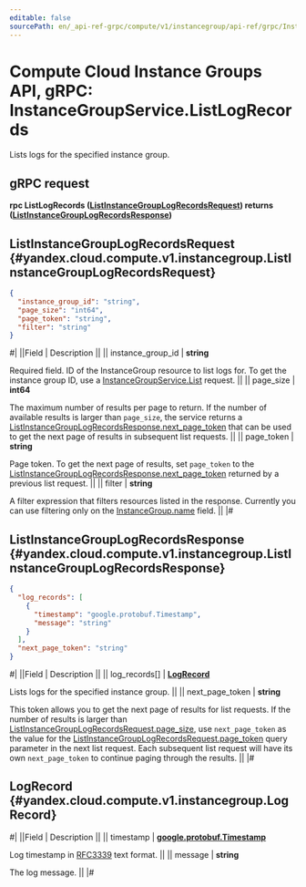 ```yaml
---
editable: false
sourcePath: en/_api-ref-grpc/compute/v1/instancegroup/api-ref/grpc/InstanceGroup/listLogRecords.md
---
```


# Compute Cloud Instance Groups API, gRPC: InstanceGroupService.ListLogRecords

Lists logs for the specified instance group.

## gRPC request

**rpc ListLogRecords ([ListInstanceGroupLogRecordsRequest](#yandex.cloud.compute.v1.instancegroup.ListInstanceGroupLogRecordsRequest)) returns ([ListInstanceGroupLogRecordsResponse](#yandex.cloud.compute.v1.instancegroup.ListInstanceGroupLogRecordsResponse))**

## ListInstanceGroupLogRecordsRequest {#yandex.cloud.compute.v1.instancegroup.ListInstanceGroupLogRecordsRequest}

```json
{
  "instance_group_id": "string",
  "page_size": "int64",
  "page_token": "string",
  "filter": "string"
}
```

#|
||Field | Description ||
|| instance_group_id | **string**

Required field. ID of the InstanceGroup resource to list logs for.
To get the instance group ID, use a [InstanceGroupService.List](/docs/compute/instancegroup/api-ref/grpc/InstanceGroup/list#List) request. ||
|| page_size | **int64**

The maximum number of results per page to return. If the number of available
results is larger than `page_size`,
the service returns a [ListInstanceGroupLogRecordsResponse.next_page_token](#yandex.cloud.compute.v1.instancegroup.ListInstanceGroupLogRecordsResponse)
that can be used to get the next page of results in subsequent list requests. ||
|| page_token | **string**

Page token. To get the next page of results,
set `page_token` to the [ListInstanceGroupLogRecordsResponse.next_page_token](#yandex.cloud.compute.v1.instancegroup.ListInstanceGroupLogRecordsResponse)
returned by a previous list request. ||
|| filter | **string**

A filter expression that filters resources listed in the response.
Currently you can use filtering only on the [InstanceGroup.name](/docs/compute/instancegroup/api-ref/grpc/InstanceGroup/get#yandex.cloud.compute.v1.instancegroup.InstanceGroup) field. ||
|#

## ListInstanceGroupLogRecordsResponse {#yandex.cloud.compute.v1.instancegroup.ListInstanceGroupLogRecordsResponse}

```json
{
  "log_records": [
    {
      "timestamp": "google.protobuf.Timestamp",
      "message": "string"
    }
  ],
  "next_page_token": "string"
}
```

#|
||Field | Description ||
|| log_records[] | **[LogRecord](#yandex.cloud.compute.v1.instancegroup.LogRecord)**

Lists logs for the specified instance group. ||
|| next_page_token | **string**

This token allows you to get the next page of results for list requests. If the number of results
is larger than [ListInstanceGroupLogRecordsRequest.page_size](#yandex.cloud.compute.v1.instancegroup.ListInstanceGroupLogRecordsRequest), use
`next_page_token` as the value
for the [ListInstanceGroupLogRecordsRequest.page_token](#yandex.cloud.compute.v1.instancegroup.ListInstanceGroupLogRecordsRequest) query parameter
in the next list request. Each subsequent list request will have its own
`next_page_token` to continue paging through the results. ||
|#

## LogRecord {#yandex.cloud.compute.v1.instancegroup.LogRecord}

#|
||Field | Description ||
|| timestamp | **[google.protobuf.Timestamp](https://developers.google.com/protocol-buffers/docs/reference/google.protobuf#timestamp)**

Log timestamp in [RFC3339](https://www.ietf.org/rfc/rfc3339.txt) text format. ||
|| message | **string**

The log message. ||
|#
